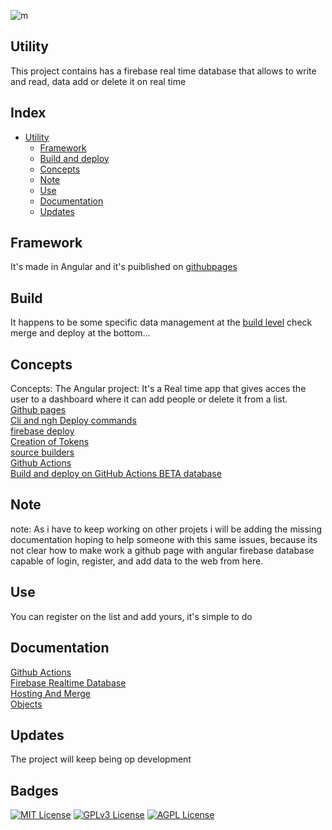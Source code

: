 
![m](https://github.com/jose-campos1/Crush-list/assets/106594685/20f7e27c-9ba2-4953-a3c5-b09099b777d1)


## Utility

This project contains has a firebase real time database that allows to write and read, data add or delete it on real time

## Index

 * [Utility](#utility)
     * [Framework](#framework)
      * [Build and deploy](#build)
      * [Concepts](#concepts)
      * [Note](#note)
      * [Use](#use)
      * [Documentation](#documentation)
      * [Updates](#updates)

## Framework

It's made in Angular and it's puiblished on [githubpages](https://jose-campos1.github.io/Crush-list/dist/login) 

## Build

It happens to be some specific data management at the [build level](https://github.com/jose-campos1/Crush-list/blob/master/package.json) check merge and deploy at the bottom...

## Concepts

Concepts:
The Angular project: It's a Real time app that gives acces the user to a dashboard where it can add people or delete it from a list.
<br>
[Github pages](https://github.com/cristinafsanz/github-pages)
<br>
[Cli and ngh Deploy commands](https://www.pluralsight.com/guides/deploying-using-the-cli-in-a)
<br>
[firebase deploy](https://firebase.google.com/docs/hosting#:~:text=Firebase%20Hosting%20is%20production%2Dgrade,CDN%20(content%20delivery%20network).) 
<br>
[Creation of Tokens](https://github.com/jose-campos1/Crush-list/blob/master/src/app/data.services.ts)
<br>
[source builders](https://angular.io/guide/cli-builder)
<br>
[Github Actions](https://github.com/marketplace/actions/github-action-for-firebase)
<br>
[Build and deploy on GitHub Actions BETA database](https://github.com/features/actions) 

## Note
 
note: As i have to keep working on other projets i will be adding the missing documentation hoping to help someone with this same issues, because its not clear how to make work a github page with angular firebase database capable of login, register, and add data to the web from here.

## Use

You can register on the list and add yours, it's simple to do

## Documentation 
[Github Actions](https://github.com/marketplace/actions/github-action-for-firebase)
<br>
[Firebase Realtime Database](https://firebase.google.com/docs/hosting/quickstart)
<br>
[Hosting And Merge](https://github.com/jose-campos1/Crush-list/tree/master/.github/workflows)
<br>
[Objects](https://github.com/jose-campos1/Crush-list/tree/master/src/app)


## Updates

The project will keep being op development

## Badges

[![MIT License](https://img.shields.io/badge/License-MIT-green.svg)](https://choosealicense.com/licenses/mit/)
[![GPLv3 License](https://img.shields.io/badge/License-GPL%20v3-yellow.svg)](https://opensource.org/licenses/)
[![AGPL License](https://img.shields.io/badge/license-AGPL-blue.svg)](http://www.gnu.org/licenses/agpl-3.0)


